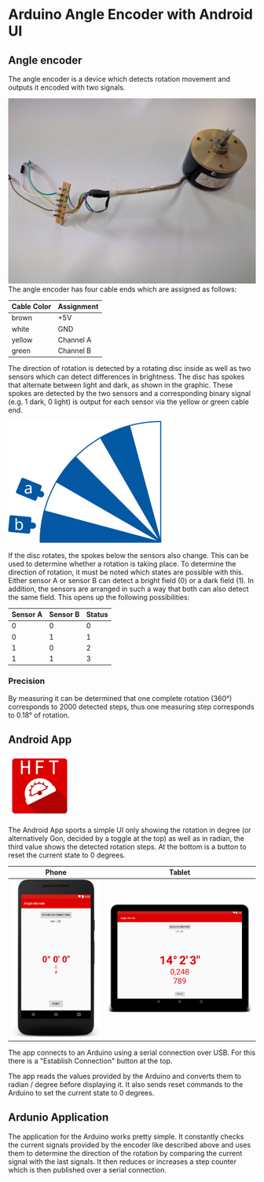 # Arduino Angle Encoder with Android UI

## Angle encoder

The angle encoder is a device which detects rotation movement and outputs it encoded with two signals.

![Bild eines Winkelkodierers](doc/IMG_20160727_105834.jpg)
The angle encoder has four cable ends which are assigned as follows:

| Cable Color | Assignment |
| :---------- | :--------- |
| brown       | +5V        |
| white       | GND        |
| yellow      | Channel A  |
| green       | Channel B  |

The direction of rotation is detected by a rotating disc inside as well as two sensors which can detect differences in brightness. The disc has spokes that alternate between light and dark, as shown in the graphic. These spokes are detected by the two sensors and a corresponding binary signal (e.g. 1 dark, 0 light) is output for each sensor via the yellow or green cable end.

![Funktionsweise Kodierer](doc/kodierer.svg)

If the disc rotates, the spokes below the sensors also change. This can be used to determine whether a rotation is taking place. To determine the direction of rotation, it must be noted which states are possible with this. Either sensor A or sensor B can detect a bright field (0) or a dark field (1). In addition, the sensors are arranged in such a way that both can also detect the same field. This opens up the following possibilities:

| Sensor A | Sensor B | Status |
| :------- | :------- | :----- |
| 0        | 0        | 0      |
| 0        | 1        | 1      |
| 1        | 0        | 2      |
| 1        | 1        | 3      |

### Precision

By measuring it can be determined that one complete rotation (360°) corresponds to 2000 detected steps, thus one measuring step corresponds to 0.18° of rotation.

## Android App

![launcher](doc/launcher.png)

The Android App sports a simple UI only showing the rotation in degree (or alternatively Gon, decided by a toggle at the top) as well as in radian, the third value shows the detected rotation steps. At the bottom is a button to reset the current state to 0 degrees.

|          Phone          |          Tablet           |
| :---------------------: | :-----------------------: |
| ![phone](doc/phone.png) | ![tablet](doc/tablet.png) |

The app connects to an Arduino using a serial connection over USB. For this there is a "Establish Connection" button at the top.

The app reads the values provided by the Arduino and converts them to radian / degree before displaying it. It also sends reset commands to the Arduino to set the current state to 0 degrees.

## Ardunio Application

The application for the Arduino works pretty simple. It constantly checks the current signals provided by the encoder like described above and uses them to determine the direction of the rotation by comparing the current signal with the last signals. It then reduces or increases a step counter which is then published over a serial connection.
